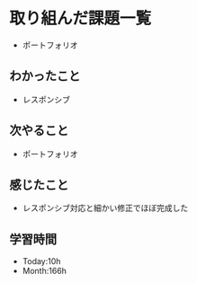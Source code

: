 # 取り組んだ課題一覧
- ポートフォリオ
## わかったこと
- レスポンシブ
## 次やること
- ポートフォリオ
## 感じたこと
- レスポンシブ対応と細かい修正でほぼ完成した
## 学習時間
- Today:10h
- Month:166h
